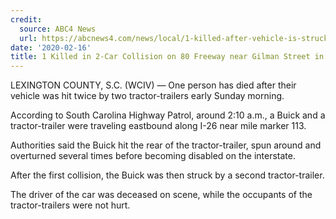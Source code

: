 ```yaml
---
credit:
  source: ABC4 News
  url: https://abcnews4.com/news/local/1-killed-after-vehicle-is-struck-by-2-tractor-trailers-along-i-26
date: '2020-02-16'
title: 1 Killed in 2-Car Collision on 80 Freeway near Gilman Street in Berkeley
---
```

LEXINGTON COUNTY, S.C. (WCIV) — One person has died after their vehicle was hit twice by two tractor-trailers early Sunday morning.

According to South Carolina Highway Patrol, around 2:10 a.m., a Buick and a tractor-trailer were traveling eastbound along I-26 near mile marker 113.

Authorities said the Buick hit the rear of the tractor-trailer, spun around and overturned several times before becoming disabled on the interstate.

After the first collision, the Buick was then struck by a second tractor-trailer.

The driver of the car was deceased on scene, while the occupants of the tractor-trailers were not hurt.
